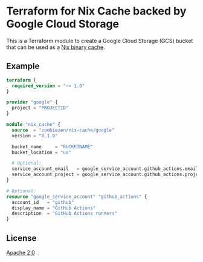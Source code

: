 # Terraform for Nix Cache backed by Google Cloud Storage

This is a Terraform module to create a Google Cloud Storage (GCS) bucket
that can be used as a [Nix binary cache](https://nixos.org/manual/nix/stable/package-management/s3-substituter.html).

## Example

```terraform
terraform {
  required_version = "~> 1.0"
}

provider "google" {
  project = "PROJECTID"
}

module "nix_cache" {
  source  = "zombiezen/nix-cache/google"
  version = "0.1.0"

  bucket_name     = "BUCKETNAME"
  bucket_location = "us"

  # Optional:
  service_account_email   = google_service_account.github_actions.email
  service_account_project = google_service_account.github_actions.project
}

# Optional:
resource "google_service_account" "github_actions" {
  account_id   = "github"
  display_name = "GitHub Actions"
  description  = "GitHub Actions runners"
}
```

## License

[Apache 2.0](LICENSE)

